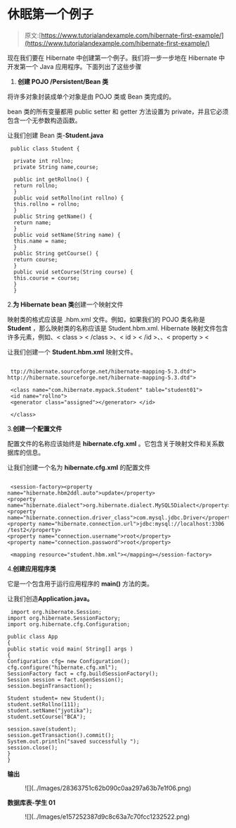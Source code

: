 # 休眠第一个例子

> 原文:[https://www.tutorialandexample.com/hibernate-first-example/](https://www.tutorialandexample.com/hibernate-first-example/)

现在我们要在 Hibernate 中创建第一个例子。我们将一步一步地在 Hibernate 中开发第一个 Java 应用程序。下面列出了这些步骤

1.  **创建 POJO /Persistent/Bean 类**

将许多对象封装成单个对象是由 POJO 类或 Bean 类完成的。

bean 类的所有变量都用 public setter 和 getter 方法设置为 private，并且它必须包含一个无参数构造函数。

让我们创建 Bean 类-**Student.java**

```
 public class Student {

  private int rollno;
  private String name,course;

  public int getRollno() {
  return rollno;
  }
  public void setRollno(int rollno) {
  this.rollno = rollno;
  }
  public String getName() {
  return name;
  }
  public void setName(String name) {
  this.name = name;
  }
  public String getCourse() {
  return course;
  }
  public void setCourse(String course) {
  this.course = course;
  }
  } 
```

2.**为 Hibernate bean 类**创建一个映射文件

映射类的格式应该是 <classname>.hbm.xml 文件。例如，如果我们的 POJO 类名称是 **Student** ，那么映射类的名称应该是 Student.hbm.xml. Hibernate 映射文件包含许多元素，例如<Hibernate-mapping></Hibernate-mapping>、< class > < /class >、< id > < /id >、<generator></generator>、< property > <</classname>

让我们创建一个 **Student.hbm.xml** 映射文件。

```

 ttp://hibernate.sourceforge.net/hibernate-mapping-5.3.dtd">
http://hibernate.sourceforge.net/hibernate-mapping-5.3.dtd"> 

 <class name="com.hibernate.mypack.Student" table="student01"> 
 <id name="rollno"> 
 <generator class="assigned"></generator> </id> 

 </class> 

```

3.**创建一个配置文件**

配置文件的名称应该始终是 **hibernate.cfg.xml** 。它包含关于映射文件和关系数据库的信息。

让我们创建一个名为 **hibernate.cfg.xml** 的配置文件

```

 <session-factory><property name="hibernate.hbm2ddl.auto">update</property>  
<property name="hibernate.dialect">org.hibernate.dialect.MySQL5Dialect</property> 
<property name="hibernate.connection.driver_class">com.mysql.jdbc.Driver</property> 
<property name="hibernate.connection.url">jdbc:mysql://localhost:3306
/test2</property>
<property name="connection.username">root</property>                        
<property name="connection.password">root</property>                        

 <mapping resource="student.hbm.xml"></mapping></session-factory>  

```

4.**创建应用程序类**

它是一个包含用于运行应用程序的 **main()** 方法的类。

让我们创造**Application.java。**

```
 import org.hibernate.Session;
import org.hibernate.SessionFactory;
import org.hibernate.cfg.Configuration;

public class App 
{
public static void main( String[] args )
{
Configuration cfg= new Configuration();
cfg.configure("hibernate.cfg.xml");
SessionFactory fact = cfg.buildSessionFactory();
Session session = fact.openSession();
session.beginTransaction();   

Student student= new Student();
student.setRollno(111);
student.setName("jyotika");
student.setCourse("BCA");

session.save(student);  
session.getTransaction().commit(); 
System.out.println("saved successfully ");    
session.close();        
}    
}

```

**输出**

<figure class="aligncenter">![](../Images/28363751c62b090c0aa297a63b7e1f06.png)</figure>

**数据库表-学生 01**

<figure class="wp-block-image">![](../Images/e157252387d9c8c63a7c70fcc1232522.png)</figure>